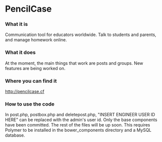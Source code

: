 # PencilCase

### What it is
Communication tool for educators worldwide. Talk to students and parents, and manage homework online.

### What it does
At the moment, the main things that work are posts and groups. New features are being worked on.

### Where you can find it
http://pencilcase.cf

### How to use the code
In post.php, postbox.php and deletepost.php, "INSERT ENGINEER USER ID HERE" can be replaced with the admin's user id.
Only the base components have been committed. The rest of the files will be up soon.
This requires Polymer to be installed in the bower_components directory and a MySQL database.
